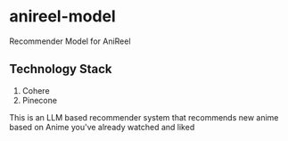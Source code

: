 # anireel-model
Recommender Model for AniReel

## Technology Stack 
1. Cohere 
2. Pinecone 

This is an LLM based recommender system that recommends new anime based on Anime you've already watched and liked 


